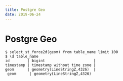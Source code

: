 ```yaml
---
title: Postgre Geo
date: 2019-06-24
---
```

# Postgre Geo

    $ select st_force2d(geom) from table_name limit 100
    $ \d table_name
    id        | bigint                      |
    timestamp | timestamp without time zone |
    geom      | geometry(LineStringZ,4326)  |
     geom      | geometry(LineStringZ,4326)
